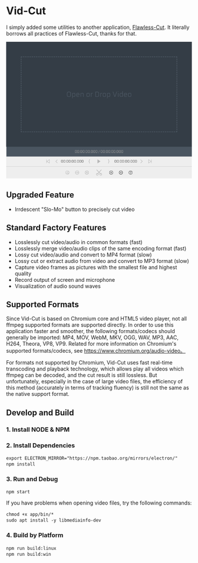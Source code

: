 # Vid-Cut

I simply added some utilities to another application, [Flawless-Cut](https://github.com/metadream/app-flawless-cut). It literally borrows all practices of Flawless-Cut, thanks for that.

![Software Interface](https://raw.githubusercontent.com/metadream/app-flawless-cut/master/screenshot.png)

## Upgraded Feature

- Irrdescent "Slo-Mo" button to precisely cut video

## Standard Factory Features

- Losslessly cut video/audio in common formats (fast)
- Losslessly merge video/audio clips of the same encoding format (fast)
- Lossy cut video/audio and convert to MP4 format (slow)
- Lossy cut or extract audio from video and convert to MP3 format (slow)
- Capture video frames as pictures with the smallest file and highest quality
- Record output of screen and microphone
- Visualization of audio sound waves

## Supported Formats

Since Vid-Cut is based on Chromium core and HTML5 video player, not all ffmpeg supported formats are supported directly. In order to use this application faster and smoother, the following formats/codecs should generally be imported: MP4, MOV, WebM, MKV, OGG, WAV, MP3, AAC, H264, Theora, VP8, VP9\. Related for more information on Chromium's supported formats/codecs, see <https://www.chromium.org/audio-video。>

For formats not supported by Chromium, Vid-Cut uses fast real-time transcoding and playback technology, which allows play all videos which ffmpeg can be decoded, and the cut result is still lossless. But unfortunately, especially in the case of large video files, the efficiency of this method (accurately in terms of tracking fluency) is still not the same as the native support format.

## Develop and Build

### 1\. Install NODE & NPM

### 2\. Install Dependencies

```
export ELECTRON_MIRROR="https://npm.taobao.org/mirrors/electron/"
npm install
```

### 3\. Run and Debug

```
npm start
```

If you have problems when opening video files, try the following commands:

```
chmod +x app/bin/*
sudo apt install -y libmediainfo-dev
```

### 4\. Build by Platform

```
npm run build:linux
npm run build:win
```
